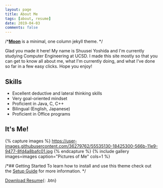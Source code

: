 ```yaml
---
layout: page
title: About Me
tags: [about, resume]
date: 2019-04-03
comments: false
---
```

    
/*<a href="http://taylantatli.github.io/Moon"><b>Moon</b></a> is a minimal, one column jekyll theme.</center> */

Glad you made it here! My name is Shuusei Yoshida and I'm currently studying Computer Engineering at UCSD. I made this site mostly so that you can get to know all about me, what I'm currently doing, and what I've done so far in a few easy clicks. Hope you enjoy!

## Skills
* Excellent deductive and lateral thinking skills
* Very goal-oriented mindset
* Proficient in Java, C, C++
* Bilingual (English, Japanese)
* Proficient in Office programs

## It's Me!

{% capture images %}
    https://user-images.githubusercontent.com/36279762/55535130-18425300-566b-11e9-9477-8fd4a8bafc01.jpg
{% endcapture %}
{% include gallery images=images caption="Pictures of Me" cols=1 %}

/*## Getting Started
To learn how to install and use this theme check out the [Setup Guide](http://taylantatli.me/Moon/moon-theme/) for more information. */

[Download Resume](https://github.com/s1yoshid/s1yoshid.github.io/files/3042072/resume.pdf
){: .btn}
